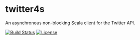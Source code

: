 # twitter4s
An asynchronous non-blocking Scala client for the Twitter API.

[![Build Status](https://travis-ci.org/DanielaSfregola/twitter4s.svg?branch=master)](https://travis-ci.org/DanielaSfregola/twitter4s)
[![License](http://img.shields.io/:license-Apache%202-red.svg)](http://www.apache.org/licenses/LICENSE-2.0.txt)
